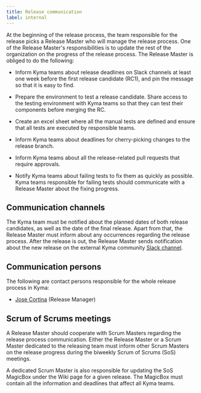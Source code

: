 ```yaml
---
title: Release communication
label: internal
---
```


At the beginning of the release process, the team responsible for the release picks a Release Master who will manage the release process. One of the Release Master's responsibilities is to update the rest of the organization on the progress of the release process. The Release Master is obliged to do the following:

- Inform Kyma teams about release deadlines on Slack channels at least one week before the first release candidate (RC1), and pin the message so that it is easy to find.

- Prepare the environment to test a release candidate. Share access to the testing environment with Kyma teams so that they can test their components before merging the RC.

- Create an excel sheet where all the manual tests are defined and ensure that all tests are executed by responsible teams.

- Inform Kyma teams about deadlines for cherry-picking changes to the release branch.

- Inform Kyma teams about all the release-related pull requests that require approvals.

- Notify Kyma teams about failing tests to fix them as quickly as possible. Kyma teams responsible for failing tests should communicate with a Release Master about the fixing progress.

## Communication channels

The Kyma team must be notified about the planned dates of both release candidates, as well as the date of the final release. Apart from that, the Release Master must inform about any occurrences regarding the release process. After the release is out, the Release Master sends notification about the new release on the external Kyma community [Slack channel](https://kyma-community.slack.com/messages/CBLBESMST/convo/CBLBESMST-1561563669.058300/).

## Communication persons

The following are contact persons responsible for the whole release process in Kyma:

- [Jose Cortina](https://github.com/jose-cortina) (Release Manager)

## Scrum of Scrums meetings

A Release Master should cooperate with Scrum Masters regarding the release process communication. Either the Release Master or a Scrum Master dedicated to the releasing team must inform other Scrum Masters on the release progress during the biweekly Scrum of Scrums (SoS) meetings.

A dedicated Scrum Master is also responsible for updating the SoS MagicBox under the Wiki page for a given release. The MagicBox must contain all the information and deadlines that affect all Kyma teams.
